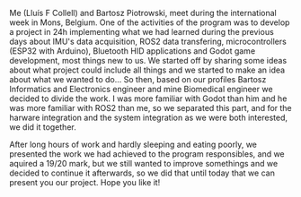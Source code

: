 Me (Lluís F Collell) and Bartosz Piotrowski, meet during the international week in Mons, Belgium. 
One of the activities of the program was to develop a project in 24h implementing what we had learned during the previous days about IMU's data acquisition, ROS2 data transfering, microcontrollers (ESP32 with Arduino), Bluetooth HID applications and Godot game development, most things new to us.
We started off by sharing some ideas about what project could include all things and we started to make an idea about what we wanted to do... So then, based on our profiles Bartosz Informatics and Electronics engineer and mine Biomedical engineer we decided to divide the work. I was more familiar with Godot than him and he was more familiar with ROS2 than me, so we separated this part, and for the harware integration and the system integration as we were both interested, we did it together.

After long hours of work and hardly sleeping and eating poorly, we presented the work we had achieved to the program responsibles, and we aquired a 19/20 mark, but we still wanted to improve somethings and we decided to continue it afterwards, so we did that until today that we can present you our project.
Hope you like it!
